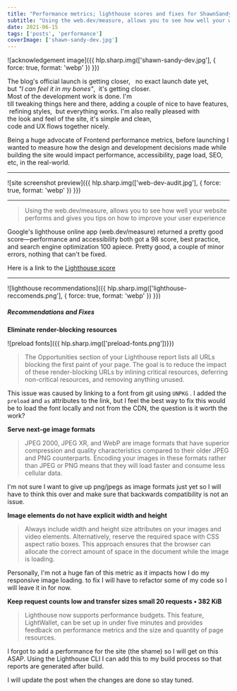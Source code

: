 ```yaml
---
title: "Performance metrics; lighthouse scores and fixes for ShawnSandy.dev"
subtitle: "Using the web.dev/measure, allows you to see how well your website performs and gives you tips on how to improve your user experience"
date: 2021-06-15
tags: ['posts', 'performance']
coverImage: ['shawn-sandy-dev.jpg']
---
```


![acknowledgement image]({{ hlp.sharp.img(['shawn-sandy-dev.jpg'], { force: true, format: 'webp' }) }})

The blog's official launch is getting closer,   no exact launch date yet, but *"I can feel it in my bones"*,  it's getting closer. Most of the development work is done. I'm till tweaking things here and there, adding a couple of nice to have features,  refining styles,  but everything works. I'm also really pleased with the look and feel of the site, it's simple and clean, code and UX flows together nicely.

Being a huge advocate of Frontend performance metrics, before launching I wanted to measure how the design and development decisions made while building the site would impact performance, accessibility, page load, SEO, etc, in the real-world.

----------

![site screenshot preview]({{ hlp.sharp.img(['web-dev-audit.jpg'], { force: true, format: 'webp' }) }})

----------

> Using the web.dev/measure, allows you to see how well your website performs and gives you tips on how to improve your user experience

Google's lighthouse online app (web.dev/measure) returned a pretty good score—performance and accessibility both got a 98 score, best practice, and search engine optimization 100 apiece. Pretty good, a couple of minor errors, nothing that can't be fixed.

Here is a link to the  [Lighthouse score]([https://link](https://lighthouse-dot-webdotdevsite.appspot.com//lh/html?url=https%3A%2F%2Fshawnsandy.dev%2F))

----------

![lighthouse recommendations]({{ hlp.sharp.img(['lighthouse-reccomends.png'], { force: true, format: 'webp' }) }})

##### Recommendations and Fixes

**Eliminate render-blocking resources**

![preload fonts]({{ hlp.sharp.img(['preload-fonts.png'])}})

> The Opportunities section of your Lighthouse report lists all URLs blocking the first paint of your page. The goal is to reduce the impact of these render-blocking URLs by inlining critical resources, deferring non-critical resources, and removing anything unused.

This issue was caused by linking to a font from git using `UNPKG` . I added the `preload` and `as` attributes to the link, but I feel the best way to fix this would be to load the font locally and not from the CDN, the question is it worth the work?

**Serve next-ge image formats**

> JPEG 2000, JPEG XR, and WebP are image formats that have superior compression and quality characteristics compared to their older JPEG and PNG counterparts. Encoding your images in these formats rather than JPEG or PNG means that they will load faster and consume less cellular data.

I'm not sure I want to give up png/jpegs as image formats just yet so I will have to think this over and make sure that backwards compatibility is not an issue.

**Image elements do not have explicit width and height**

> Always include width and height size attributes on your images and video elements. Alternatively, reserve the required space with CSS aspect ratio boxes. This approach ensures that the browser can allocate the correct amount of space in the document while the image is loading.

Personally, I'm not a huge fan of this metric as it impacts how I do my responsive image loading. to fix I will have to refactor some of my code so I will leave it in for now.

**Keep request counts low and transfer sizes small 20 requests • 382 KiB**

> Lighthouse now supports performance budgets. This feature, LightWallet, can be set up in under five minutes and provides feedback on performance metrics and the size and quantity of page resources.

I forgot to add a performance for the site (the shame) so I will get on this ASAP. Using the Lighthouse CLI I can add this to my build process so that reports are generated after build.

I will update the post when the changes are done so stay tuned.
